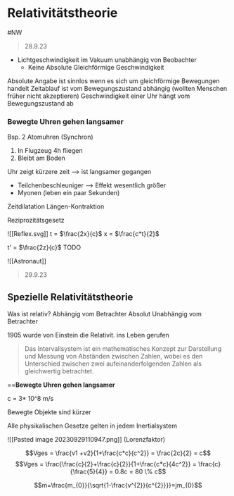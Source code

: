 # Relativitätstheorie
#NW 

>28.9.23

- Lichtgeschwindigkeit im Vakuum unabhängig von Beobachter
	- Keine Absolute Gleichförmige Geschwindigkeit

Absolute Angabe ist sinnlos wenn es sich um gleichförmige Bewegungen handelt
Zeitablauf ist vom Bewegungszustand abhängig (wollten Menschen früher nicht akzeptieren)
Geschwindigkeit einer Uhr hängt vom Bewegungszustand ab
### **Bewegte Uhren gehen langsamer**

Bsp. 2 Atomuhren (Synchron)

1. In Flugzeug 4h fliegen
2. Bleibt am Boden

Uhr zeigt kürzere zeit --> ist langsamer gegangen

- Teilchenbeschleuniger --> Effekt wesentlich größer
- Myonen (leben ein paar Sekunden)

Zeitdilatation
Längen-Kontraktion

Reziprozitätsgesetz

![[Reflex.svg]]
t = $\frac{2x}{c}$
x = $\frac{c*t}{2}$

t' = $\frac{2z}{c}$
TODO 

![[Astronaut]]


>29.9.23
## Spezielle Relativitätstheorie

Was ist relativ?
	Abhängig vom Betrachter
Absolut
	Unabhängig vom Betrachter

1905 wurde von Einstein die Relativit. ins Leben gerufen

>Das Intervallsystem ist ein mathematisches Konzept zur Darstellung und Messung von Abständen zwischen Zahlen, wobei es den Unterschied zwischen zwei aufeinanderfolgenden Zahlen als gleichwertig betrachtet.

==**Bewegte Uhren gehen langsamer**

c = 3* 10^8 m/s

Bewegte Objekte sind kürzer

Alle physikalischen Gesetze gelten in jedem Inertialsystem

![[Pasted image 20230929110947.png]]
(Lorenzfaktor)

$$Vges = \frac{v1 +v2}{1+\frac{c*c}{c^2}} = \frac{2c}{2} = c$$
$$Vges = \frac{\frac{c}{2}+\frac{c}{2}}{1+\frac{c*c}{4c^2}} = \frac{c}{\frac{5}{4}} = 0.8c = 80 \% c$$

$$m=\frac{m_{0}}{\sqrt{1-\frac{v^{2}}{c^{2}}}}=jm_{0}$$
